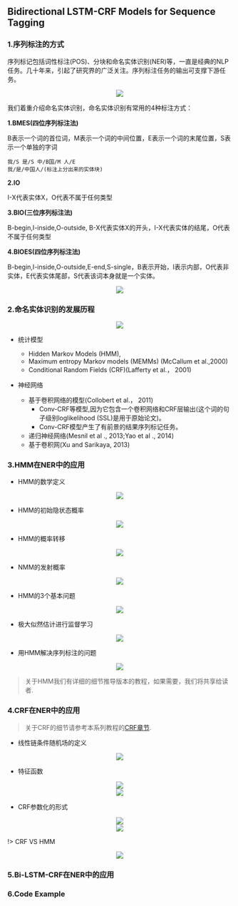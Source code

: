 ## Bidirectional LSTM-CRF Models for Sequence Tagging

<!-- https://blog.csdn.net/weixin_40485502/article/details/104071471 -->
<!-- https://blog.csdn.net/weixin_42295205/article/details/105350882 -->

<!-- https://search.bilibili.com/all?keyword=LSTM-CRF&from_source=nav_search&spm_id_from=333.851.b_696e7465726e6174696f6e616c486561646572.10 -->

<!-- https://www.bilibili.com/video/BV1K54y117yD?from=search&seid=15091890416270583666 -->

### 1.序列标注的方式

序列标记包括词性标注(POS)、分块和命名实体识别(NER)等，一直是经典的NLP任务。几十年来，引起了研究界的广泛关注。序列标注任务的输出可支撑下游任务。

<div align=center>
    <img src="zh-cn/img/bilstm_crf/p1.png" /> 
</div>

我们着重介绍命名实体识别，命名实体识别有常用的4种标注方式：

**1.BMES(四位序列标注法)**

B表示一个词的首位词，M表示一个词的中间位置，E表示一个词的末尾位置，S表示一个单独的字词
```
我/S 是/S 中/B国/M 人/E
我/是/中国人/(标注上分出来的实体块)
```

**2.IO**

I-X代表实体X，O代表不属于任何类型

**3.BIO(三位序列标注法)**

B-begin,I-inside,O-outside, B-X代表实体X的开头，I-X代表实体的结尾，O代表不属于任何类型

**4.BIOES(四位序列标注法)**

B-begin,I-inside,O-outside,E-end,S-single，B表示开始，I表示内部，O代表非实体，E代表实体尾部，S代表该词本身就是一个实体。

<div align=center>
    <img src="zh-cn/img/bilstm_crf/p2.png" /> 
</div>


### 2.命名实体识别的发展历程

<div align=center>
    <img src="zh-cn/img/bilstm_crf/p3.png" /> 
</div>

+ 统计模型

	- Hidden Markov Models (HMM),
	- Maximum entropy Markov models (MEMMs) (McCallum et al.,2000)
	- Conditional Random Fields (CRF)(Lafferty et al.， 2001)

+ 神经网络
	- 基于卷积网络的模型(Collobert et al.， 2011)
		- Conv-CRF等模型,因为它包含一个卷积网络和CRF层输出(这个词的句子级别loglikelihood (SSL)是用于原始论文)。
		- Conv-CRF模型产生了有前景的结果序列标记任务。
	- 递归神经网络(Mesnil et al ., 2013;Yao et al ., 2014)
	- 基于卷积网(Xu and Sarikaya, 2013)


### 3.HMM在NER中的应用

+ HMM的数学定义

<div align=center>
    <img src="zh-cn/img/bilstm_crf/p4.png" /> 
</div>

+ HMM的初始隐状态概率

<div align=center>
    <img src="zh-cn/img/bilstm_crf/p5.png" /> 
</div>

+ HMM的概率转移

<div align=center>
    <img src="zh-cn/img/bilstm_crf/p6.png" /> 
</div>

+ NMM的发射概率

<div align=center>
    <img src="zh-cn/img/bilstm_crf/p7.png" /> 
</div>

+ HMM的3个基本问题

<div align=center>
    <img src="zh-cn/img/bilstm_crf/p8.png" /> 
</div>

+ 极大似然估计进行监督学习

<div align=center>
    <img src="zh-cn/img/bilstm_crf/p9.png" /> 
</div>

+ 用HMM解决序列标注的问题

<div align=center>
    <img src="zh-cn/img/bilstm_crf/p10.png" /> 
</div>

> 关于HMM我们有详细的细节推导版本的教程，如果需要，我们将共享给读者.

### 4.CRF在NER中的应用

> 关于CRF的细节请参考本系列教程的[CRF章节](zh-cn/09_CRF.md).

+ 线性链条件随机场的定义

<div align=center>
    <img src="zh-cn/img/bilstm_crf/p11.png" /> 
</div>

+ 特征函数

<div align=center>
    <img src="zh-cn/img/bilstm_crf/p12.png" /> 
</div>

<div align=center>
    <img src="zh-cn/img/bilstm_crf/p13.png" /> 
</div>

+ CRF参数化的形式

<div align=center>
    <img src="zh-cn/img/bilstm_crf/p14.png" /> 
</div>

<div align=center>
    <img src="zh-cn/img/bilstm_crf/p15.png" /> 
</div>

!> CRF VS HMM

<div align=center>
    <img src="zh-cn/img/bilstm_crf/p16.png" /> 
</div>


### 5.Bi-LSTM-CRF在NER中的应用







### 6.Code Example